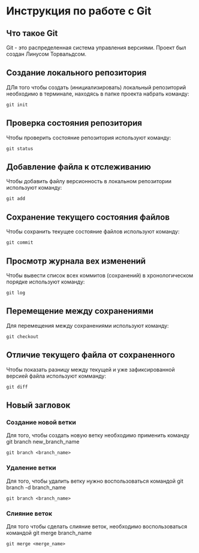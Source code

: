 # **Инструкция по работе с Git**

## Что такое Git

Git - это распределенная система управления версиями. Проект был создан Линусом Торвальдсом.

## Создание локального репозитория

ДЛя того чтобы создать (инициализировать) локальный репозиторий необходимо в терминале, находясь в папке проекта набрать команду:

    git init

  ## Проверка состояния репозитория

  Чтобы проверить состояние репозитория используют команду:

    git status

 ## Добавление файла к отслеживанию

  Чтобы добавить файлу версионность в локальном репозитории используют команду:

    git add

## Сохранение текущего состояния файлов

Чтобы сохранить текущее состояние файлов используют команду:

    git commit
    
## Просмотр журнала вех изменений

Чтобы вывести список всех коммитов (сохранений) в хронологическом порядке используют команду:

    git log
    
## Перемещение между сохранениями

Для перемещения между сохранениями используют команду:

    git checkout

## Отличие текущего файла от сохраненного

Чтобы показать разницу между текущей и уже зафиксированной версией файла используют комманду:

    git diff

## Новый загловок

### Создание новой ветки

Для того, чтобы создать новую ветку необходимо применить команду git branch new_branch_name

    git branch <branch_name>
    
### Удаление ветки

Для того, чтобы удалить ветку нужно воспользоваться командой git branch -d branch_name

    git branch <branch_name>
    
### Слияние веток

Для того чтобы сделать слияние веток, необходимо воспользоваться командой git merge branch_name

    git merge <merge_name>
    